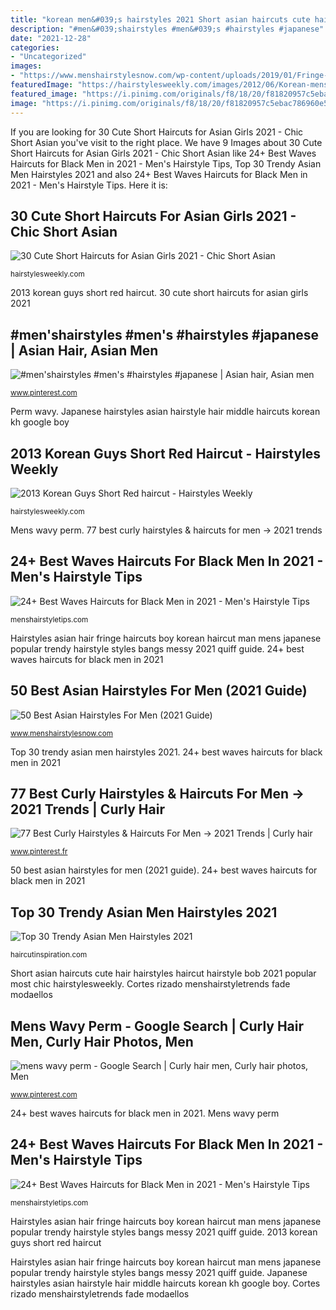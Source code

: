 ```yaml
---
title: "korean men&#039;s hairstyles 2021 Short asian haircuts cute hair hairstyles haircut hairstyle bob 2021 popular most chic hairstylesweekly"
description: "#men&#039;shairstyles #men&#039;s #hairstyles #japanese"
date: "2021-12-28"
categories:
- "Uncategorized"
images:
- "https://www.menshairstylesnow.com/wp-content/uploads/2019/01/Fringe-Asian-Hairstyles-For-Men.jpg"
featuredImage: "https://hairstylesweekly.com/images/2012/06/Korean-mens-hairstyle.jpg"
featured_image: "https://i.pinimg.com/originals/f8/18/20/f81820957c5ebac786960e5e7961b5db.jpg"
image: "https://i.pinimg.com/originals/f8/18/20/f81820957c5ebac786960e5e7961b5db.jpg"
---
```


If you are looking for 30 Cute Short Haircuts for Asian Girls 2021 - Chic Short Asian you've visit to the right place. We have 9 Images about 30 Cute Short Haircuts for Asian Girls 2021 - Chic Short Asian like 24+ Best Waves Haircuts for Black Men in 2021 - Men&#039;s Hairstyle Tips, Top 30 Trendy Asian Men Hairstyles 2021 and also 24+ Best Waves Haircuts for Black Men in 2021 - Men&#039;s Hairstyle Tips. Here it is:

## 30 Cute Short Haircuts For Asian Girls 2021 - Chic Short Asian

![30 Cute Short Haircuts for Asian Girls 2021 - Chic Short Asian](https://hairstylesweekly.com/images/2018/01/unnamed-file-4.jpeg "Mens wavy perm")

<small>hairstylesweekly.com</small>

2013 korean guys short red haircut. 30 cute short haircuts for asian girls 2021

## #men&#039;shairstyles #men&#039;s #hairstyles #japanese | Asian Hair, Asian Men

![#men&#039;shairstyles #men&#039;s #hairstyles #japanese | Asian hair, Asian men](https://i.pinimg.com/originals/34/e1/e9/34e1e9f17fc274f8a9c67a567c7d8b05.png "#men&#039;shairstyles #men&#039;s #hairstyles #japanese")

<small>www.pinterest.com</small>

Perm wavy. Japanese hairstyles asian hairstyle hair middle haircuts korean kh google boy

## 2013 Korean Guys Short Red Haircut - Hairstyles Weekly

![2013 Korean Guys Short Red haircut - Hairstyles Weekly](https://hairstylesweekly.com/images/2012/06/Korean-mens-hairstyle.jpg "Mens wavy perm")

<small>hairstylesweekly.com</small>

Mens wavy perm. 77 best curly hairstyles &amp; haircuts for men -&gt; 2021 trends

## 24+ Best Waves Haircuts For Black Men In 2021 - Men&#039;s Hairstyle Tips

![24+ Best Waves Haircuts for Black Men in 2021 - Men&#039;s Hairstyle Tips](https://menshairstyletips.com/wp-content/uploads/2020/10/1.5-haircut-360-waves-640x640.jpg "Cortes rizado menshairstyletrends fade modaellos")

<small>menshairstyletips.com</small>

Hairstyles asian hair fringe haircuts boy korean haircut man mens japanese popular trendy hairstyle styles bangs messy 2021 quiff guide. 24+ best waves haircuts for black men in 2021

## 50 Best Asian Hairstyles For Men (2021 Guide)

![50 Best Asian Hairstyles For Men (2021 Guide)](https://www.menshairstylesnow.com/wp-content/uploads/2019/01/Fringe-Asian-Hairstyles-For-Men.jpg "77 best curly hairstyles &amp; haircuts for men -&gt; 2021 trends")

<small>www.menshairstylesnow.com</small>

Top 30 trendy asian men hairstyles 2021. 24+ best waves haircuts for black men in 2021

## 77 Best Curly Hairstyles &amp; Haircuts For Men -&gt; 2021 Trends | Curly Hair

![77 Best Curly Hairstyles &amp; Haircuts For Men -&gt; 2021 Trends | Curly hair](https://i.pinimg.com/originals/f8/18/20/f81820957c5ebac786960e5e7961b5db.jpg "Short asian haircuts cute hair hairstyles haircut hairstyle bob 2021 popular most chic hairstylesweekly")

<small>www.pinterest.fr</small>

50 best asian hairstyles for men (2021 guide). 24+ best waves haircuts for black men in 2021

## Top 30 Trendy Asian Men Hairstyles 2021

![Top 30 Trendy Asian Men Hairstyles 2021](https://haircutinspiration.com/wp-content/uploads/French-Crop-with-Taper-Fade-750x1110.jpg "Perm wavy")

<small>haircutinspiration.com</small>

Short asian haircuts cute hair hairstyles haircut hairstyle bob 2021 popular most chic hairstylesweekly. Cortes rizado menshairstyletrends fade modaellos

## Mens Wavy Perm - Google Search | Curly Hair Men, Curly Hair Photos, Men

![mens wavy perm - Google Search | Curly hair men, Curly hair photos, Men](https://i.pinimg.com/originals/ac/e7/23/ace7233f4dc77bcd0581cbbdd1835671.png "50 best asian hairstyles for men (2021 guide)")

<small>www.pinterest.com</small>

24+ best waves haircuts for black men in 2021. Mens wavy perm

## 24+ Best Waves Haircuts For Black Men In 2021 - Men&#039;s Hairstyle Tips

![24+ Best Waves Haircuts for Black Men in 2021 - Men&#039;s Hairstyle Tips](https://menshairstyletips.com/wp-content/uploads/2020/10/Skin-Fade-360-Waves-Haircut-560x695.jpg "Short asian haircuts cute hair hairstyles haircut hairstyle bob 2021 popular most chic hairstylesweekly")

<small>menshairstyletips.com</small>

Hairstyles asian hair fringe haircuts boy korean haircut man mens japanese popular trendy hairstyle styles bangs messy 2021 quiff guide. 2013 korean guys short red haircut

Hairstyles asian hair fringe haircuts boy korean haircut man mens japanese popular trendy hairstyle styles bangs messy 2021 quiff guide. Japanese hairstyles asian hairstyle hair middle haircuts korean kh google boy. Cortes rizado menshairstyletrends fade modaellos
